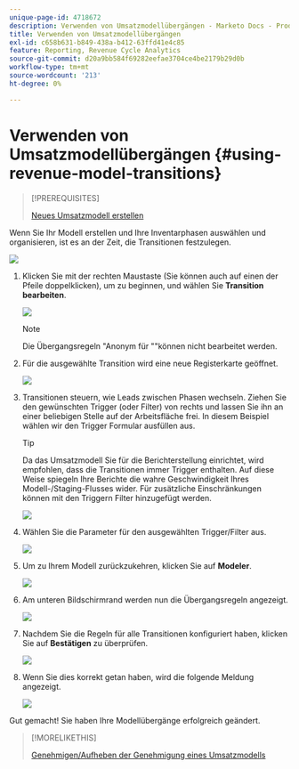 ```yaml
---
unique-page-id: 4718672
description: Verwenden von Umsatzmodellübergängen - Marketo Docs - Produktdokumentation
title: Verwenden von Umsatzmodellübergängen
exl-id: c658b631-b849-438a-b412-63ffd41e4c85
feature: Reporting, Revenue Cycle Analytics
source-git-commit: d20a9bb584f69282eefae3704ce4be2179b29d0b
workflow-type: tm+mt
source-wordcount: '213'
ht-degree: 0%

---
```


# Verwenden von Umsatzmodellübergängen {#using-revenue-model-transitions}

>[!PREREQUISITES]
>
>[Neues Umsatzmodell erstellen](/help/marketo/product-docs/reporting/revenue-cycle-analytics/revenue-cycle-models/create-a-new-revenue-model.md)

Wenn Sie Ihr Modell erstellen und Ihre Inventarphasen auswählen und organisieren, ist es an der Zeit, die Transitionen festzulegen.

![](assets/one-2.png)

1. Klicken Sie mit der rechten Maustaste (Sie können auch auf einen der Pfeile doppelklicken), um zu beginnen, und wählen Sie **Transition bearbeiten**.

   ![](assets/two-2.png)

   >[!NOTE]
   >
   >Die Übergangsregeln &quot;Anonym für &quot;&quot;können nicht bearbeitet werden.

1. Für die ausgewählte Transition wird eine neue Registerkarte geöffnet.

   ![](assets/three-1.png)

1. Transitionen steuern, wie Leads zwischen Phasen wechseln. Ziehen Sie den gewünschten Trigger (oder Filter) von rechts und lassen Sie ihn an einer beliebigen Stelle auf der Arbeitsfläche frei. In diesem Beispiel wählen wir den Trigger Formular ausfüllen aus.

   >[!TIP]
   >
   >Da das Umsatzmodell Sie für die Berichterstellung einrichtet, wird empfohlen, dass die Transitionen immer Trigger enthalten. Auf diese Weise spiegeln Ihre Berichte die wahre Geschwindigkeit Ihres Modell-/Staging-Flusses wider. Für zusätzliche Einschränkungen können mit den Triggern Filter hinzugefügt werden.

   ![](assets/four-2.png)

1. Wählen Sie die Parameter für den ausgewählten Trigger/Filter aus.

   ![](assets/five-2.png)

1. Um zu Ihrem Modell zurückzukehren, klicken Sie auf **Modeler**.

   ![](assets/six.png)

1. Am unteren Bildschirmrand werden nun die Übergangsregeln angezeigt.

   ![](assets/seven.png)

1. Nachdem Sie die Regeln für alle Transitionen konfiguriert haben, klicken Sie auf **Bestätigen** zu überprüfen.

   ![](assets/eight.png)

1. Wenn Sie dies korrekt getan haben, wird die folgende Meldung angezeigt.

   ![](assets/nine.png)

Gut gemacht! Sie haben Ihre Modellübergänge erfolgreich geändert.

>[!MORELIKETHIS]
>
>[Genehmigen/Aufheben der Genehmigung eines Umsatzmodells](/help/marketo/product-docs/reporting/revenue-cycle-analytics/revenue-cycle-models/approve-unapprove-a-revenue-model.md)
